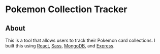 # Pokemon Collection Tracker
## About
This is a tool that allows users to track their Pokemon card collections. I built this using [React](https://reactjs.org/), [Sass](https://sass-lang.com/), [MongoDB](https://www.mongodb.com/), and [Express](https://expressjs.com/).